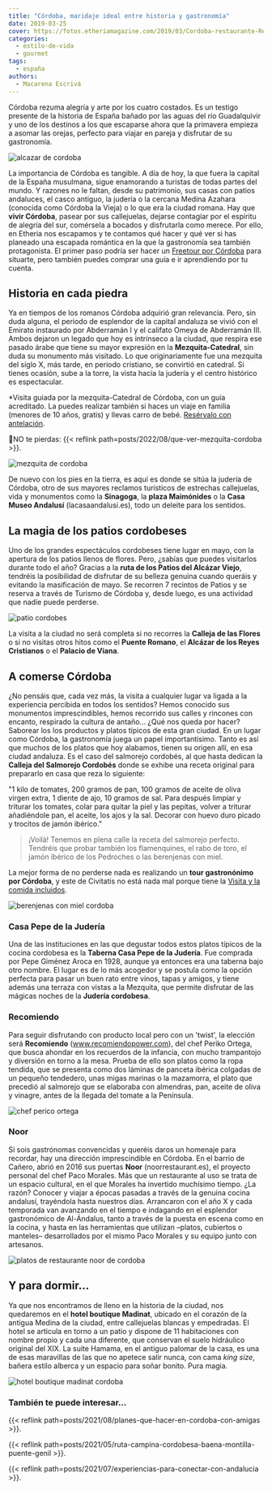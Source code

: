 ```yaml
---
title: "Córdoba, maridaje ideal entre historia y gastronomía"
date: 2019-03-25
cover: https://fotos.etheriamagazine.com/2019/03/Cordoba-restaurante-Recomiendo.jpg
categories: 
  - estilo-de-vida
  - gourmet
tags: 
  - españa
authors: 
  - Macarena Escrivá
---
```


Córdoba rezuma alegría y arte por los cuatro costados. Es un testigo presente de la 
historia de España bañado por las aguas del río Guadalquivir y uno de los destinos a los 
que escaparse ahora que la primavera empieza a asomar las orejas, perfecto para viajar 
en pareja y disfrutar de su gastronomía. 

![alcazar de cordoba](https://fotos.etheriamagazine.com/2019/03/Alcazar-de-Cordoba.jpg "Alcázar de Córdoba.")

La importancia de Córdoba es tangible. A día de hoy, la que fuera la capital de la 
España musulmana, sigue enamorando a turistas de todas partes del mundo. Y razones no le 
faltan, desde su patrimonio, sus casas con patios andaluces, el casco antiguo, la 
judería o la cercana Medina Azahara (conocida como Córdoba la Vieja) o lo que era la 
ciudad romana. Hay que **vivir Córdoba**, pasear por sus callejuelas, dejarse contagiar 
por el espíritu de alegría del sur, comérsela a bocados y disfrutarla como merece. Por 
ello, en Etheria nos escapamos y te contamos qué hacer y qué ver si has planeado una 
escapada romántica en la que la gastronomía sea también protagonista. El primer paso 
podría ser hacer un [Freetour por 
Córdoba](https://www.civitatis.com/es/cordoba/free-tour-cordoba/?aid=10211) para 
situarte, pero también puedes comprar una guía e ir aprendiendo por tu cuenta. 

## Historia en cada piedra

Ya en tiempos de los romanos Córdoba adquirió gran relevancia. Pero, sin duda alguna, el 
periodo de esplendor de la capital andaluza se vivió con el Emirato instaurado por 
Abderramán I y el califato Omeya de Abderramán III. Ambos dejaron un legado que hoy es 
intrínseco a la ciudad, que respira ese pasado árabe que tiene su mayor expresión en la 
**Mezquita-Catedral**, sin duda su monumento más visitado. Lo que originariamente fue 
una mezquita del siglo X, más tarde, en periodo cristiano, se convirtió en catedral. Si 
tienes ocasión, sube a la torre, la vista hacia la judería y el centro histórico es 
espectacular. 

\*Visita guiada por la mezquita-Catedral de Córdoba, con un guía acreditado. La puedes 
realizar también si haces un viaje en familia (menores de 10 años, gratis) y llevas 
carro de bebé. [Resérvalo con 
antelación](https://www.civitatis.com/es/cordoba/visita-guiada-mezquita-cordoba/?aid=10211). 

📍NO te pierdas: {{< reflink path=posts/2022/08/que-ver-mezquita-cordoba >}}. 

![mezquita de cordoba](https://fotos.etheriamagazine.com/2019/03/Mezquita-de-Cordoba.jpg "Interior de la mezquita-catedral de Córdoba.")

De nuevo con los pies en la tierra, es aquí es donde se sitúa la judería de Córdoba, 
otro de sus mayores reclamos turísticos de estrechas callejuelas, vida y monumentos como 
la **Sinagoga**, la **plaza Maimónides** o la **Casa Museo Andalusí** 
(lacasaandalusi.es), todo un deleite para los sentidos. 

## La magia de los patios cordobeses

Uno de los grandes espectáculos cordobeses tiene lugar en mayo, con la apertura de los 
patios llenos de flores. Pero, ¿sabías que puedes visitarlos durante todo el año? 
Gracias a la **ruta de los Patios del Alcázar Viejo**, tendréis la posibilidad de 
disfrutar de su belleza genuina cuando queráis y evitando la masificación de mayo. Se 
recorren 7 recintos de Patios y se reserva a través de Turismo de Córdoba y, desde 
luego, es una actividad que nadie puede perderse. 

![patio cordobes](https://fotos.etheriamagazine.com/2019/03/Patios-de-Cordoba.jpg "Interior de uno de los famosos patios cordobeses.")

La visita a la ciudad no será completa si no recorres la **Calleja de las Flores** o si 
no visitas otros hitos como el **Puente Romano**, el **Alcázar de los Reyes Cristianos** 
o el **Palacio de Viana**. 

## A comerse Córdoba

¿No pensáis que, cada vez más, la visita a cualquier lugar va ligada a la experiencia 
percibida en todos los sentidos? Hemos conocido sus monumentos imprescindibles, hemos 
recorrido sus calles y rincones con encanto, respirado la cultura de antaño... ¿Qué nos 
queda por hacer? Saborear los los productos y platos típicos de esta gran ciudad. En un 
lugar como Córdoba, la gastronomía juega un papel importantísimo. Tanto es así que 
muchos de los platos que hoy alabamos, tienen su origen allí, en esa ciudad andaluza. Es 
el caso del salmorejo cordobés, al que hasta dedican la **Calleja del Salmorejo 
Cordobés** donde se exhibe una receta original para prepararlo en casa que reza lo 
siguiente: 

"1 kilo de tomates, 200 gramos de pan, 100 gramos de aceite de oliva virgen extra, 1 
diente de ajo, 10 gramos de sal. Para después limpiar y triturar los tomates, colar para 
quitar la piel y las pepitas, volver a triturar añadiéndole pan, el aceite, los ajos y 
la sal. Decorar con huevo duro picado y trocitos de jamón ibérico." 

> ¡Voilà! Tenemos en plena calle la receta del salmorejo perfecto. Tendréis que probar 
> también los flamenquines, el rabo de toro, el jamón ibérico de los Pedroches o las 
> berenjenas con miel. 

La mejor forma de no perderse nada es realizando un **tour gastronónimo por Córdoba**, y 
este de Civitatis no está nada mal porque tiene la [Visita y la comida 
incluidos](https://www.civitatis.com/es/cordoba/tour-gastronomico-cordoba/?aid=10211). 

![berenjenas con miel cordoba](https://fotos.etheriamagazine.com/2019/03/Cordoba-gastronomia-Berenjenas-con-miel-.jpg "Berenjenas con miel.")

### Casa Pepe de la Judería

Una de las instituciones en las que degustar todos estos platos típicos de la cocina 
cordobesa es la **Taberna Casa Pepe de la Judería**. Fue comprada por Pepe Giménez Aroca 
en 1928, aunque ya entonces era una taberna bajo otro nombre. El lugar es de lo más 
acogedor y se postula como la opción perfecta para pasar un buen rato entre vinos, tapas 
y amigos, y tiene además una terraza con vistas a la Mezquita, que permite disfrutar de 
las mágicas noches de la **Judería cordobesa**. 

### Recomiendo

Para seguir disfrutando con producto local pero con un 'twist', la elección será 
**Recomiendo** (www.recomiendopower.com), del chef Periko Ortega, que busca ahondar en 
los recuerdos de la infancia, con mucho trampantojo y diversión en torno a la mesa. 
Prueba de ello son platos como la ropa tendida, que se presenta como dos láminas de 
panceta ibérica colgadas de un pequeño tendedero, unas migas marinas o la mazamorra, el 
plato que precedió al salmorejo que se elaboraba con almendras, pan, aceite de oliva y 
vinagre, antes de la llegada del tomate a la Península. 

![chef perico ortega](https://fotos.etheriamagazine.com/2019/03/Cordoba-restaurante-Recomiendo.jpg "Chef Perico Ortega del restaurante Recomiendo.")

### Noor

Si sois gastrónomas convencidas y queréis daros un homenaje para recordar, hay una 
dirección imprescindible en Córdoba. En el barrio de Cañero, abrió en 2016 sus puertas 
**Noor** (noorrestaurant.es), el proyecto personal del chef Paco Morales. Más que un 
restaurante al uso se trata de un espacio cultural, en el que Morales ha invertido 
muchísimo tiempo. ¿La razón? Conocer y viajar a épocas pasadas a través de la genuina 
cocina andalusí, trayéndola hasta nuestros días. Arrancaron con el año X y cada 
temporada van avanzando en el tiempo e indagando en el esplendor gastronómico de 
Al-Ándalus, tanto a través de la puesta en escena como en la cocina, y hasta en las 
herramientas que utilizan –platos, cubiertos o manteles– desarrollados por el mismo Paco 
Morales y su equipo junto con artesanos. 

![platos de restaurante noor de cordoba](https://fotos.etheriamagazine.com/2019/03/Cordoba-restaurante-Noor.jpg "Delicada presentación en el restaurante Noor.")

## Y para dormir...

Ya que nos encontramos de lleno en la historia de la ciudad, nos quedaremos en el 
**hotel boutique Madinat**, ubicado en el corazón de la antigua Medina de la ciudad, 
entre callejuelas blancas y empedradas. El hotel se articula en torno a un patio y 
dispone de 11 habitaciones con nombre propio y cada una diferente, que conservan el 
suelo hidráulico original del XIX. La suite Hamama, en el antiguo palomar de la casa, es 
una de esas maravillas de las que no apetece salir nunca, con cama _king size_, bañera 
estilo alberca y un espacio para soñar bonito. Pura magia. 

![hotel boutique madinat cordoba](https://fotos.etheriamagazine.com/2019/03/Cordoba-Madinat-hotel.jpg "Suite Hamama del hotel boutique Madinat.")

### También te puede interesar...

{{< reflink path=posts/2021/08/planes-que-hacer-en-cordoba-con-amigas >}}. 

{{< reflink path=posts/2021/05/ruta-campina-cordobesa-baena-montilla-puente-genil >}}. 

{{< reflink path=posts/2021/07/experiencias-para-conectar-con-andalucia >}}.
